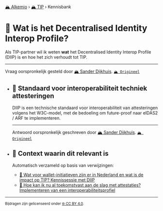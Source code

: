 [🏔️ Alkemio](https://welcome.alkem.io/) › [🏔️ TIP](https://alkem.io/tip/dashboard) › Kennisbank
# 📄 Wat is het Decentralised Identity Interop Profile?
Als TIP-partner wil ik weten **wat** het Decentralised Identity Interop Profile (DIIP) is en hoe het zich verhoudt tot TIP.
***
 Vraag oorspronkelijk gesteld door [🏔️ Sander Dijkhuis](https://alkem.io/user/sander-dijkhuis-3912). [`🏔️ Origineel`](https://alkem.io/tip/collaboration/watishetdecentral-4831)

- ## <a id="standaardvoorinter-108"></a> 📌 Standaard voor interoperabiliteit techniek attesteringen
  DIIP is een technische standaard voor interoperabiliteit van attesteringen volgens het W3C-model, met de bedoeling om future-proof naar eIDAS2 / ARF te implementeren.

  ***
  Antwoord oorspronkelijk geschreven door [🏔️ Sander Dijkhuis](https://alkem.io/tip/collaboration/watishetdecentral-4831/posts/standaardvoorinter-108). [`🏔️ Origineel`](https://alkem.io/tip/collaboration/watishetdecentral-4831/posts/standaardvoorinter-108)

- ## 📌 Context waarin dit relevant is
  Automatisch verzameld op basis van verwijzingen:
  - [📌 Wat voor wallet-initiatieven zijn er in Nederland en wat is de impact op TIP? Kennissessie met DIIP](watvoorwallet-init-2068.md#kennissessiemetdii-5708)
  - [📌 Hoe kan ik nu al toekomstvast aan de slag met attestaties? Implementeren van een interoperabiliteitsprofiel](hoekaniknualtoe-5296.md#implementerenvanee-1722)
* * *
<small>Bijdragen zijn gelicenseerd onder [🌐 CC BY 4.0](https://creativecommons.org/licenses/by/4.0/deed.nl).</small>
